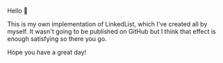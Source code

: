 Hello 🙋

This is my own implementation of LinkedList<T>, which I've created all by myself.
It wasn't going to be published on GitHub but I think that effect is enough satisfying so there you go.

Hope you have a great day!
